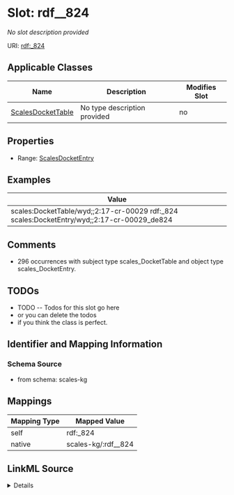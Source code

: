 

# Slot: rdf__824


_No slot description provided_





URI: [rdf:_824](http://www.w3.org/1999/02/22-rdf-syntax-ns#_824)



<!-- no inheritance hierarchy -->





## Applicable Classes

| Name | Description | Modifies Slot |
| --- | --- | --- |
| [ScalesDocketTable](../classes/ScalesDocketTable.md) | No type description provided |  no  |







## Properties

* Range: [ScalesDocketEntry](../classes/ScalesDocketEntry.md)






## Examples

| Value |
| --- |
| scales:DocketTable/wyd;;2:17-cr-00029 rdf:_824 scales:DocketEntry/wyd;;2:17-cr-00029_de824 |

## Comments

* 296 occurrences with subject type scales_DocketTable and object type scales_DocketEntry.

## TODOs

* TODO -- Todos for this slot go here
* or you can delete the todos
* if you think the class is perfect.

## Identifier and Mapping Information







### Schema Source


* from schema: scales-kg




## Mappings

| Mapping Type | Mapped Value |
| ---  | ---  |
| self | rdf:_824 |
| native | scales-kg/:rdf__824 |




## LinkML Source

<details>
```yaml
name: rdf__824
description: No slot description provided
todos:
- TODO -- Todos for this slot go here
- or you can delete the todos
- if you think the class is perfect.
comments:
- 296 occurrences with subject type scales_DocketTable and object type scales_DocketEntry.
examples:
- value: scales:DocketTable/wyd;;2:17-cr-00029 rdf:_824 scales:DocketEntry/wyd;;2:17-cr-00029_de824
from_schema: scales-kg
rank: 1000
slot_uri: rdf:_824
alias: rdf__824
domain_of:
- scales_DocketTable
range: scales_DocketEntry

```
</details>